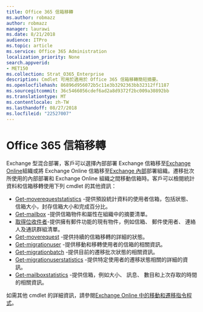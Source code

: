 ```yaml
---
title: Office 365 信箱移轉
ms.author: robmazz
author: robmazz
manager: laurawi
ms.date: 8/21/2018
audience: ITPro
ms.topic: article
ms.service: Office 365 Administration
localization_priority: None
search.appverid:
- MET150
ms.collection: Strat_O365_Enterprise
description: Cmdlet 可用於適用於 Office 365 信箱移轉簡短摘要。
ms.openlocfilehash: 86896d956072b5c11e3b3292363bb32312ff1187
ms.sourcegitcommit: 36c5466056cdef6ad2a8d9372f2bc009a30892bb
ms.translationtype: MT
ms.contentlocale: zh-TW
ms.lasthandoff: 08/27/2018
ms.locfileid: "22527007"
---
```

# <a name="office-365-mailbox-migrations"></a>Office 365 信箱移轉
Exchange 型混合部署，客戶可以選擇內部部署 Exchange 信箱移至[Exchange Online](https://docs.microsoft.com/Exchange/exchange-online)組織或將 Exchange Online 信箱移至[Exchange 內部](https://docs.microsoft.com/Exchange/exchange-server)部署組織。遷移批次所使用的內部部署和 Exchange Online 組織之間移動信箱時。客戶可以檢閱統計資料和信箱移轉使用下列 cmdlet 的其他資訊：

- [Get-moverequeststatistics](https://docs.microsoft.com/powershell/module/exchange/move-and-migration/Get-MoveRequestStatistics?view=exchange-ps) -提供預設統計資料的使用者信箱，包括狀態、 信箱大小，封存信箱大小和完成百分比。
- [Get-mailbox](https://docs.microsoft.com/powershell/module/exchange/mailboxes/Get-Mailbox?view=exchange-ps
) -提供信箱物件和屬性在組織中的摘要清單。
- [取得位收件者](https://docs.microsoft.com/powershell/module/exchange/users-and-groups/Get-Recipient?view=exchange-ps)-提供擁有郵件功能的現有物件，例如信箱、 郵件使用者、 連絡人及通訊群組清單。
- [Get-moverequest](https://docs.microsoft.com/powershell/module/exchange/move-and-migration/Get-MoveRequest?view=exchange-ps) -提供持續的信箱移轉的詳細的狀態。
- [Get-migrationuser](https://docs.microsoft.com/powershell/module/exchange/move-and-migration/Get-MigrationUser?view=exchange-ps) -提供移動和移轉使用者的信箱的相關資訊。
- [Get-migrationbatch](https://docs.microsoft.com/powershell/module/exchange/move-and-migration/Get-MigrationBatch?view=exchange-ps) -提供目前的遷移批次狀態的相關資訊。
- [Get-migrationuserstatistics](https://docs.microsoft.com/powershell/module/exchange/move-and-migration/Get-MigrationUserStatistics?view=exchange-ps) -提供特定使用者的遷移狀態相關的詳細的資訊。
- [Get-mailboxstatistics](https://docs.microsoft.com/powershell/module/exchange/mailboxes/Get-MailboxStatistics?view=exchange-ps) -提供信箱，例如大小、 訊息、 數目和上次存取的時間的相關資訊。

如需其他 cmdlet 的詳細資訊，請參閱[Exchange Online 中的移動和遷移指令程式](https://docs.microsoft.com/powershell/exchange/exchange-online/exchange-online-powershell?view=exchange-ps)。
